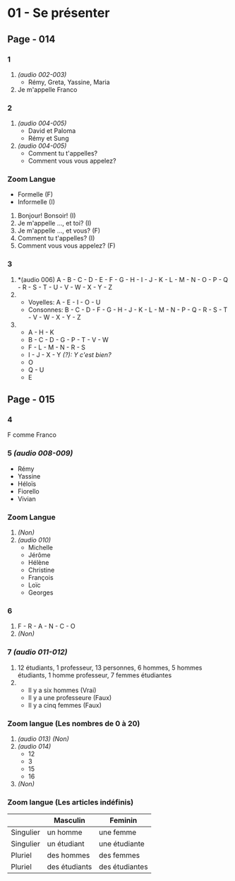 # 01 - Se présenter

## Page - 014

### 1
1. *(audio 002-003)* 
    - Rémy, Greta, Yassine, Maria
1. Je m'appelle Franco

### 2
1. *(audio 004-005)*
    - David et Paloma
    - Rémy et Sung
1. *(audio 004-005)*
    - Comment tu t'appelles?
    - Comment vous vous appelez?

### Zoom Langue
- Formelle (F)
- Informelle (I)

1. Bonjour! Bonsoir! (I)
1. Je m'appelle ..., et toi? (I)
1. Je m'appelle ..., et vous? (F)
1. Comment tu t'appelles? (I)
1. Comment vous vous appelez? (F)

### 3
1. *(audio 006)
    A - B - C - D - E - F - G - H - I - J - K - L - M - N - O - P - Q - R - S - T - U - V - W - X - Y - Z
1. 
    - Voyelles: A - E - I - O - U
    - Consonnes: B - C - D - F - G - H - J - K - L - M - N - P - Q - R - S - T - V - W - X - Y - Z
1. 
    - A - H - K
    - B - C - D - G - P - T - V - W 
    - F - L - M - N - R - S 
    - I - J - X - Y *(?): Y c'est bien?*
    - O
    - Q - U
    - E

## Page - 015

### 4
F comme Franco

### 5 *(audio 008-009)*
- Rémy
- Yassine
- Héloïs
- Fiorello
- Vivian

### Zoom Langue
1. *(Non)*
1. *(audio 010)*
    - Michelle
    - Jérôme
    - Hélène
    - Christine
    - François
    - Loïc
    - Georges

### 6
1. F - R - A - N - C - O
1. *(Non)*

### 7 *(audio 011-012)*
1. 12 étudiants, 1 professeur, 13 personnes, 6 hommes, 5 hommes étudiants, 1 homme professeur, 7 femmes étudiantes
1. 
    - Il y a six hommes (Vrai)
    - Il y a une professeure (Faux)
    - Il y a cinq femmes (Faux)

### Zoom langue (Les nombres de 0 à 20)
1. *(audio 013)* *(Non)*
1. *(audio 014)* 
    - 12
    - 3
    - 15
    - 16
1. *(Non)*

### Zoom langue (Les articles indéfinis)
| |Masculin|Feminin
|-|-|-
|Singulier|un homme|une femme
|Singulier|un étudiant|une étudiante
|Pluriel|des hommes|des femmes
|Pluriel|des étudiants|des étudiantes

